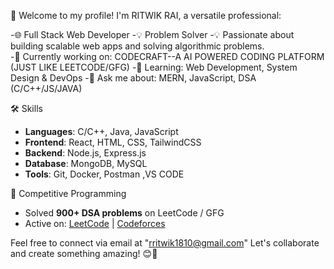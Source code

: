 
👋 Welcome to my profile! I'm RITWIK RAI, a versatile professional:

-🌐 Full Stack Web Developer
-💡 Problem Solver
-💡 Passionate about building scalable web apps and solving algorithmic problems.  
-🔭 Currently working on: CODECRAFT--A AI POWERED CODING PLATFORM (JUST LIKE LEETCODE/GFG) 
-🌱 Learning: Web Development, System Design & DevOps 
-💬 Ask me about: MERN, JavaScript, DSA (C/C++/JS/JAVA)

🛠️ Skills
- **Languages**: C/C++, Java, JavaScript  
- **Frontend**: React, HTML, CSS, TailwindCSS  
- **Backend**: Node.js, Express.js  
- **Database**: MongoDB, MySQL  
- **Tools**: Git, Docker, Postman ,VS CODE

🚀 Competitive Programming
- Solved **900+ DSA problems** on LeetCode / GFG  
- Active on: [LeetCode](https://leetcode.com/u/rritwik1810/) | [Codeforces](https://codeforces.com/profile/ritwik_1810)

Feel free to connect via email at "rritwik1810@gmail.com" Let's collaborate and create something amazing! 😊🚀
